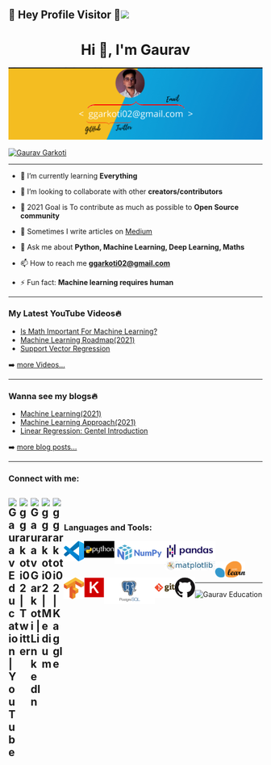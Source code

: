 ## :rainbow: Hey Profile Visitor :eyes:<img src="https://raw.githubusercontent.com/iampavangandhi/iampavangandhi/master/gifs/Hi.gif" width="30px">

<h1 align="center">Hi 👋, I'm Gaurav</h1>
<!--
<h3 align="center">git commit -m "Hello, I'm a Software Engineering Associate at Amdocs"</h3>
-->

<!--
### Know More About Gaurav::point_right: [GarkotiGaurav](https://chandrikadeb7.github.io/):sparkles:
-->

<!--
<p align="left"> <img src="https://komarev.com/ghpvc/?username=GarkotiGaurav&label=Profile%20views&color=0e75b6&style=flat" alt="GarkotiGaurav" /> </p>
-->

![Banner](https://github.com/GarkotiGaurav/GarkotiGaurav/blob/main/Images/Banner.png)

<p align="left"> <a href="https://twitter.com/ggarkoti02" target="blank"><img src="https://img.shields.io/twitter/follow/ggarkoti02?logo=twitter&style=for-the-badge" alt="Gaurav Garkoti" /></a> </p>

---

- 🌱 I’m currently learning  **Everything**

- 👯 I’m looking to collaborate with other **creators/contributors**

- 🥅 2021 Goal is To contribute as much as possible to **Open Source community**

<!--
- 👨‍💻 All about me is available at [My Website](https://chandrikadeb7.github.io/)
-->

- 📝 Sometimes I write articles on [Medium](https://ggarkoti02.medium.com/)

- 💬 Ask me about **Python, Machine Learning, Deep Learning, Maths**

<!--
- 📂 Purchase Face Mask Detection Report and Slides on [Gumroad](https://gum.co/GetFaceMask)
-->

- 📫 How to reach me **ggarkoti02@gmail.com**

- ⚡ Fun fact: **Machine learning requires human**

<!--
- 📄 Know about my work & experiences [My Resume](https://drive.google.com/file/d/1Yn1CsXy92q98CYk5cWTySB4_CpY8Q9ej/view?usp=sharing)
-->

<!--
### What are my featured projects:question::rocket:
<code>[100DaysOfCode](https://github.com/chandrikadeb7/100DaysOfCode)</code>:hourglass:     
<code>[Face Mask Detection](https://github.com/chandrikadeb7/Face-Mask-Detection)</code>:mask:  
<code>[GirlScript Twitter Bot](https://github.com/chandrikadeb7/Girlscript-Twitter-Bot)</code>:robot:     
-->

---
### My Latest YouTube Videos:fire:
<!-- VIDEO-LIST:START -->
- [Is Math Important For Machine Learning?](https://www.youtube.com/watch?v=o_-DVcZbl5c&t=107s&ab_channel=GauravEducation)
- [Machine Learning Roadmap(2021)](https://www.youtube.com/watch?v=F5ANHOTk1dY&t=149s&ab_channel=GauravEducationGauravEducation)
- [Support Vector Regression](https://www.youtube.com/watch?v=vvtXBemePf0&ab_channel=GauravEducationGauravEducation)

➡️ [more Videos...](https://www.youtube.com/c/GauravEducation/videos)
<!-- VIDEO-LIST:END -->

---
### Wanna see my blogs:fire:
<!-- BLOG-POST-LIST:START -->
- [Machine Learning(2021)](https://ggarkoti02.medium.com/machine-learning-6c233caa3c8a)
- [Machine Learning Approach(2021)](https://ggarkoti02.medium.com/approaching-machine-learning-right-way-ec7ad430b89c)
- [Linear Regression: Gentel Introduction](https://medium.com/geekculture/linear-regression-gentle-introduction-cc04ffda4267)

➡️ [more blog posts...](https://ggarkoti02.medium.com/)
<!-- BLOG-POST-LIST:END -->
---

<!--
### What can I help with:question::cyclone:
<code>git commit -m "Pretty much nerd stuffs and Math!"</code> :grin:
-->

<h3 align="left">Connect with me:</h3>

<!-- [<img align="left" alt="codeSTACKr.com" width="22px" src="https://raw.githubusercontent.com/iconic/open-iconic/master/svg/globe.svg" />][website] -->
[<img align="left" alt="Gaurav Education | YouTube" width="22px" src="https://cdn.jsdelivr.net/npm/simple-icons@v3/icons/youtube.svg" />][youtube]
[<img align="left" alt="ggarkoti02 | Twitter" width="22px" src="https://cdn.jsdelivr.net/npm/simple-icons@v3/icons/twitter.svg" />][twitter]
[<img align="left" alt="Gaurav Garkoti | LinkedIn" width="22px" src="https://cdn.jsdelivr.net/npm/simple-icons@v3/icons/linkedin.svg" />][linkedin]
[<img align="left" alt="ggarkoti02 | Medium" width="22px" src="https://cdn.jsdelivr.net/npm/simple-icons@v3/icons/medium.svg" />][medium]
[<img align="left" alt="ggarkoti02 | Kaggle" width="22px" src="https://cdn.jsdelivr.net/npm/simple-icons@v3/icons/kaggle.svg" />][kaggle]
<br />
---


<h3 align="left">Languages and Tools:</h3>
<p
<img align="left" alt="Jupyter Notebook" width="40px" src="https://github.com/GarkotiGaurav/GarkotiGaurav/blob/main/Images/jupyter.jpg" />
<img align="left" alt="Visual Studio Code" width="40px" src="https://github.com/GarkotiGaurav/GarkotiGaurav/blob/main/Images/vs%20code.png" />
<img align="left" alt="Python" width="60px" src="https://github.com/GarkotiGaurav/GarkotiGaurav/blob/main/Images/python.jpg" />
<img align="left" alt="Numpy" width="100px" src="https://github.com/GarkotiGaurav/GarkotiGaurav/blob/main/Images/numpy.png" />
<img align="left" alt="Pandas" width="100px" src="https://github.com/GarkotiGaurav/GarkotiGaurav/blob/main/Images/pandas.png" />
<img align="left" alt="Matplotlib" width="100px" src="https://github.com/GarkotiGaurav/GarkotiGaurav/blob/main/Images/matplotlib.png" />
<img align="left" alt="Sicikit-learn" width="60px" src="https://github.com/GarkotiGaurav/GarkotiGaurav/blob/main/Images/sklearn.png" />
<img align="left" alt="Tensorflow" width="40px" src="https://github.com/GarkotiGaurav/GarkotiGaurav/blob/main/Images/tensorflow.png" />
<img align="left" alt="Keras" width="40px" src="https://github.com/GarkotiGaurav/GarkotiGaurav/blob/main/Images/keras.png" />
<img align="left" alt="Postgres" width="100px" src="https://github.com/GarkotiGaurav/GarkotiGaurav/blob/main/Images/postgre.png" />
<img align="left" alt="Git" width="40px" src="https://raw.githubusercontent.com/github/explore/80688e429a7d4ef2fca1e82350fe8e3517d3494d/topics/git/git.png" />
<img align="left" alt="GitHub" width="40px" src="https://raw.githubusercontent.com/github/explore/78df643247d429f6cc873026c0622819ad797942/topics/github/github.png" />
</p>

<br/>
<br/>

<!--
<h3 align="left">Support:</h3>
<p><a href="https://www.buymeacoffee.com/chandrikadeb7"> <img align="center" src="https://cdn.buymeacoffee.com/buttons/v2/default-yellow.png" height="50" width="210" alt="chandrikadeb7" /></a></p>
-->
<br/>

<br/>

---

<p><img align="left" src="https://github-readme-stats.vercel.app/api?username=ggarkoti02&show_icons=true&locale=en" alt="Gaurav Education" /></p>


<!--[youtube]: https://www.youtube.com/channel/UCwgcJUxDjsVUtrl4baJ6Mpw -->
[twitter]: https://twitter.com/intent/follow?original_referer=https%3A%2F%2Fgithub.com%2Fggarkoto02&screen_name=ggarkoti02
[youtube]: https://www.youtube.com/channel/UCwgcJUxDjsVUtrl4baJ6Mpw/featured?sub_confirmation=1
[medium]: https://ggarkoti02.medium.com/
[linkedin]: https://www.linkedin.com/in/gaurav-garkoti-a47783188/
[kaggle]: https://www.kaggle.com/ggarkoti02
